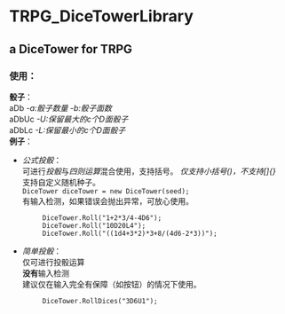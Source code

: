 # TRPG_DiceTowerLibrary
## a DiceTower for TRPG

### 使用：

**骰子**：     
aDb  *-a:骰子数量   -b:骰子面数*
<br>aDbUc  *-U:保留最大的c个D面骰子*
<br>aDbLc  *-L:保留最小的c个D面骰子*
<br>**例子**：     

* *公式投骰*：
<br>可进行*投骰*与*四则运算*混合使用，支持括号。  *仅支持小括号()，不支持[]{}*
<br>支持自定义随机种子。
<br>```DiceTower diceTower = new DiceTower(seed);```
<br>有输入检测，如果错误会抛出异常，可放心使用。
           
           DiceTower.Roll("1+2*3/4-4D6");
           DiceTower.Roll("10D20L4");
           DiceTower.Roll("((1d4+3*2)*3+8/(4d6-2*3))");
           
         
* *简单投骰*：
<br>仅可进行投骰运算
<br>**没有**输入检测
<br>建议仅在输入完全有保障（如按钮）的情况下使用。
           
           DiceTower.RollDices("3D6U1");
